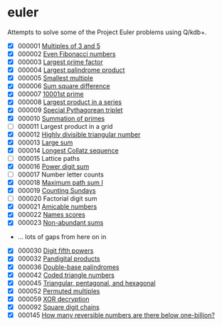 # euler

Attempts to solve some of the Project Euler problems using Q/kdb+.

 - [x] 000001 [Multiples of 3 and 5](q/00001.q)
 - [x] 000002 [Even Fibonacci numbers](q/00002.q)
 - [x] 000003 [Largest prime factor](q/00003.q)
 - [x] 000004 [Largest palindrome product](q/00004.q)
 - [x] 000005 [Smallest multiple](q/00005.q)
 - [x] 000006 [Sum square difference](q/00006.q)
 - [x] 000007 [10001st prime](q/00007.q)
 - [x] 000008 [Largest product in a series](q/00008.q)
 - [x] 000009 [Special Pythagorean triplet](q/00009.q)
 - [x] 000010 [Summation of primes](q/00010.q)
 - [ ] 000011 Largest product in a grid
 - [x] 000012 [Highly divisible triangular number](q/00012.q)
 - [x] 000013 [Large sum](q/00013.q)
 - [x] 000014 [Longest Collatz sequence](q/00014.q)
 - [ ] 000015 Lattice paths
 - [x] 000016 [Power digit sum](q/00016.q)
 - [ ] 000017 Number letter counts
 - [x] 000018 [Maximum path sum I](q/00018.q)
 - [x] 000019 [Counting Sundays](q/00019.q)
 - [ ] 000020 Factorial digit sum
 - [x] 000021 [Amicable numbers](q/00021.q)
 - [x] 000022 [Names scores](q/00022.q)
 - [x] 000023 [Non-abundant sums](q/00023.q)
 - ... lots of gaps from here on in
 - [x] 000030 [Digit fifth powers](q/00030.q)
 - [x] 000032 [Pandigital products](q/00032.q)
 - [x] 000036 [Double-base palindromes](q/00036.q)
 - [x] 000042 [Coded triangle numbers](q/00042.q)
 - [x] 000045 [Triangular, pentagonal, and hexagonal](q/00045.q)
 - [x] 000052 [Permuted multiples](q/00052.q)
 - [x] 000059 [XOR decryption](q/00059.q)
 - [x] 000092 [Square digit chains](q/00092.q)
 - [x] 000145 [How many reversible numbers are there below one-billion?](q/00145.q)
